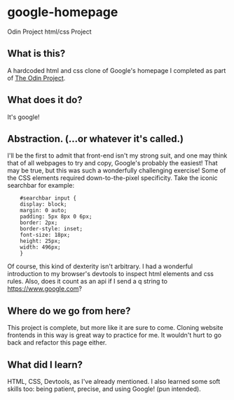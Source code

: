 # google-homepage
Odin Project html/css Project

## What is this?
A hardcoded html and css clone of Google's homepage I completed as part of [The Odin Project](https://www.theodinproject.com).

## What does it do?
It's google!

## Abstraction. (...or whatever it's called.)
I'll be the first to admit that front-end isn't my strong suit, and one may think that of all webpages to try and copy, Google's probably the easiest! That may be true, but this was such a wonderfully challenging exercise! Some of the CSS elements required down-to-the-pixel specificity. Take the iconic searchbar for example:
```
    #searchbar input {
    display: block;
    margin: 0 auto;
    padding: 5px 8px 0 6px;
    border: 2px;
    border-style: inset;
    font-size: 18px;
    height: 25px;
    width: 496px;
    }
  ```
Of course, this kind of dexterity isn't arbitrary. I had a wonderful introduction to my browser's devtools to inspect html elements and css rules. Also, does it count as an api if I send a q string to https://www.google.com?

## Where do we go from here?
This project is complete, but more like it are sure to come. Cloning website frontends in this way is great way to practice for me. It wouldn't hurt to go back and refactor this page either.

## What did I learn?
HTML, CSS, Devtools, as I've already mentioned. I also learned some soft skills too: being patient, precise, and using Google! (pun intended).

